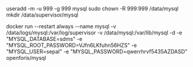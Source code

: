 useradd -m -u 999 -g 999 mysql
sudo chown -R 999:999 /data/mysql
mkdir /data/supervisor/mysql

docker run --restart always --name mysql -v /data/logs/mysql:/var/log/supervisor -v /data/mysql:/var/lib/mysql -d -e "MYSQL_DATABASE=sdms" -e "MYSQL_ROOT_PASSWORD=VJfn6LKfuhn56HZS"  -e "MYSQL_USER=sepal" -e "MYSQL_PASSWORD=qwerrhrvf5435AZDASD" openforis/mysql
